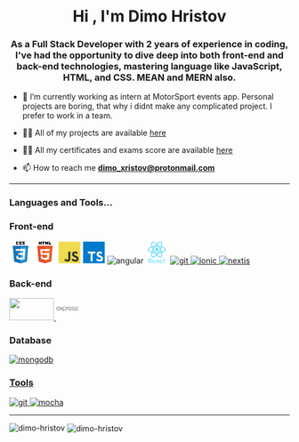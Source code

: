 <h1 align="center">Hi , I'm Dimo Hristov</h1>
<h3 align="center">As a Full Stack Developer with 2 years of experience in coding, I've had the opportunity to dive deep into both front-end and back-end technologies, mastering language like JavaScript, HTML, and CSS. MEAN and MERN also.</h3>


- 🌱 I’m currently working as intern at MotorSport events app.  Personal projects are boring, that why i didnt make any complicated project. I prefer to work in a team. 

- 👨‍💻 All of my projects are available  <a href="https://github.com/Dimo-Hristov?tab=repositories"> here </a>

- 👨‍💻 All my certificates and exams score are available <a href="https://github.com/Dimo-Hristov/Education-at-SoftUni/tree/main/Certificates"> here </a>

- 📫 How to reach me **dimo_xristov@protonmail.com**

<hr>
<h3 align="left">Languages and Tools...</h3>

<h3 align="left">Front-end</h3>
<p align="left">
 <img src="https://raw.githubusercontent.com/devicons/devicon/master/icons/css3/css3-original-wordmark.svg" alt="css3" width="40" height="40"/>
 <img src="https://raw.githubusercontent.com/devicons/devicon/master/icons/html5/html5-original-wordmark.svg" alt="html5" width="40" height="40"/>
 <img src="https://raw.githubusercontent.com/devicons/devicon/master/icons/javascript/javascript-original.svg" alt="javascript" width="40" height="40"/>
 <img src="https://raw.githubusercontent.com/devicons/devicon/master/icons/typescript/typescript-original.svg" alt="typescript" width="40" height="40"/>
 <img src="https://angular.io/assets/images/logos/angular/angular.svg" alt="angular" width="40" height="40"/> 
 <img src="https://raw.githubusercontent.com/devicons/devicon/master/icons/react/react-original-wordmark.svg" alt="react" width="40" height="40"/>
 <a href="https://git-scm.com/" target="_blank" rel="noreferrer"> <img src="https://www.vectorlogo.zone/logos/git-scm/git-scm-icon.svg" alt="git" width="40" height="40"/> </a> <a href="https://ionicframework.com" target="_blank" rel="noreferrer"> <img src="https://upload.wikimedia.org/wikipedia/commons/d/d1/Ionic_Logo.svg" alt="ionic" width="40" height="40"/> </a>
 <a href="https://nextjs.org/" target="_blank" rel="noreferrer"> <img src="https://cdn.worldvectorlogo.com/logos/nextjs-2.svg" alt="nextjs" width="40" height="40"/> </a> 
</p>

<h3 align="left">Back-end</h3>
<p align="left">  
 <a href="https://nodejs.org" target="_blank" rel="noreferrer"> <img src="https://images.g2crowd.com/uploads/product/image/social_landscape/social_landscape_f0b606abb6d19089febc9faeeba5bc05/nodejs-development-services.png" width="80" height="40"/> </a>
 <a href="https://expressjs.com" target="_blank" rel="noreferrer"> <img src="https://raw.githubusercontent.com/devicons/devicon/master/icons/express/express-original-wordmark.svg" alt="express" color="#ffffff" width="40" height="40"/> </a>
</p>

<h3 align="left">Database</h3>
<p align="left">  
<a href="https://www.mongodb.com/" target="_blank" rel="noreferrer">
<a href="https://www.mongodb.com/" target="_blank" rel="noreferrer"> <img src="https://w7.pngwing.com/pngs/429/921/png-transparent-mongodb-plain-wordmark-logo-icon.png" alt="mongodb" width="60" height="40"/>




<h3 align="left">Tools</h3>
<p align="left">
 <a href="https://git-scm.com/" target="_blank" rel="noreferrer"> <img src="https://www.vectorlogo.zone/logos/git-scm/git-scm-icon.svg" alt="git" width="40" height="40"/> </a><a href="https://mochajs.org" target="_blank" rel="noreferrer"> <img src="https://www.vectorlogo.zone/logos/mochajs/mochajs-icon.svg" alt="mocha" width="40" height="40"/> </a>
</p>

<hr>
<p><img align="left" src="https://github-readme-stats.vercel.app/api/top-langs?username=dimo-hristov&show_icons=true&locale=en&layout=compact" alt="dimo-hristov" height="200" /></p>

<p>&nbsp;<img align="center" src="https://github-readme-stats.vercel.app/api?username=dimo-hristov&show_icons=true&locale=en" alt="dimo-hristov" height="200" /></p>
